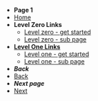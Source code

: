 * **Page 1**
* [Home](/)
* **Level Zero Links**
    * [Level zero - get started](get-started.md)
    * [Level zero - sub page](/docs/a-sub-page)
* [**Level One Links**](docs/levelone/)
    * [Level one - get started](docs/levelone/level-one-get-started)
    * [Level one - sub page](docs/levelone/level-one-sub-page)
* ***Back***
* [Back](/get-started.md)
* ***Next page***
* [Next](/docs/levelone/leveltwo/level-two-get-started.md)